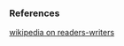 

### References

[wikipedia on readers-writers](https://en.wikipedia.org/wiki/Readers%E2%80%93writers_problem)

